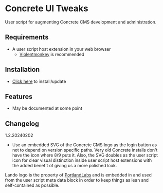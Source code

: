 # Concrete UI Tweaks
User script for augmenting Concrete CMS development and administration.

## Requirements
- A user script host extension in your web browser
  - [Violentmonkey](https://violentmonkey.github.io/) is recommended

## Installation
- [Click here](https://github.com/wtflm/concrete-ui-tweaks/raw/main/script.user.js) to install/update

## Features
- May be documented at some point

## Changelog
1.2.20240202
- Use an embedded SVG of the Concrete CMS logo as the login button as not to depend on version specific paths. Very old Concrete installs don't have the icon where 8/9 puts it. Also, the SVG doubles as the user script icon for clear visual distinction inside user script host extensions with the added benefit of giving us a more polished look.

Lando logo is the property of [PortlandLabs](https://www.portlandlabs.com/) and is embedded in and used from the user script meta data block in order to keep things as lean and self-contained as possible.
